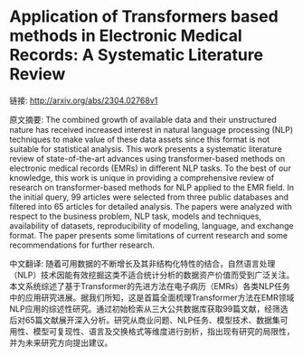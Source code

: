 # Application of Transformers based methods in Electronic Medical Records: A Systematic Literature Review

链接: http://arxiv.org/abs/2304.02768v1

原文摘要:
The combined growth of available data and their unstructured nature has
received increased interest in natural language processing (NLP) techniques to
make value of these data assets since this format is not suitable for
statistical analysis. This work presents a systematic literature review of
state-of-the-art advances using transformer-based methods on electronic medical
records (EMRs) in different NLP tasks. To the best of our knowledge, this work
is unique in providing a comprehensive review of research on transformer-based
methods for NLP applied to the EMR field. In the initial query, 99 articles
were selected from three public databases and filtered into 65 articles for
detailed analysis. The papers were analyzed with respect to the business
problem, NLP task, models and techniques, availability of datasets,
reproducibility of modeling, language, and exchange format. The paper presents
some limitations of current research and some recommendations for further
research.

中文翻译:
随着可用数据的不断增长及其非结构化特性的结合，自然语言处理（NLP）技术因能有效挖掘这类不适合统计分析的数据资产价值而受到广泛关注。本文系统综述了基于Transformer的先进方法在电子病历（EMRs）各类NLP任务中的应用研究进展。据我们所知，这是首篇全面梳理Transformer方法在EMR领域NLP应用的综述性研究。通过初始检索从三大公共数据库获取99篇文献，经筛选后对65篇文献展开深入分析。研究从商业问题、NLP任务、模型技术、数据集可用性、模型可复现性、语言及交换格式等维度进行剖析，指出现有研究的局限性，并为未来研究方向提出建议。
